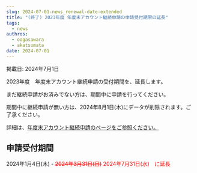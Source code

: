 ```yaml
---
slug: 2024-07-01-news_renewal-date-extended
title: "(終了) 2023年度 年度末アカウント継続申請の申請受付期限の延長"
tags:
  - news
authros:
  - oogasawara
  - akatsumata
date: 2024-07-01
---
```


掲載日: 2024年7月1日

2023年度　年度末アカウント継続申請の受付期間を、延長します。

まだ継続申請がお済みでない方は、期間中に申請を行ってください。

期間中に継続申請が無い方は、2024年8月1日(木)にデータが削除されます。ご了承ください。

詳細は、[年度末アカウント継続申請のページをご参照ください。](/application/renewal)

## 申請受付期間

2024年1月4日(木) - <font color="red">~~2024年3月31日(日)~~ 2024年7月31日(水)　に延長</font>
